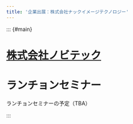 ```yaml
---
title: '企業出展：株式会社ナックイメージテクノロジー'
---
```


::: {#main}

<!-- ![株式会社ノビテック](images/sponsors/nobby.png) -->

# [株式会社ノビテック](https://www.nobby.jp/)

# ランチョンセミナー <i class="fas fa-utensils"></i>

ランチョンセミナーの予定（TBA）

:::
